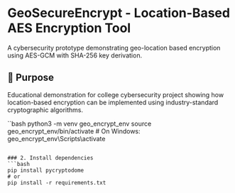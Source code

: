# GeoSecureEncrypt - Location-Based AES Encryption Tool

A cybersecurity prototype demonstrating geo-location based encryption using AES-GCM with SHA-256 key derivation.

## 🎯 Purpose
Educational demonstration for college cybersecurity project showing how location-based encryption can be implemented using industry-standard cryptographic algorithms.

``bash
python3 -m venv geo_encrypt_env
source geo_encrypt_env/bin/activate  # On Windows: geo_encrypt_env\Scripts\activate
```

### 2. Install dependencies
```bash
pip install pycryptodome
# or
pip install -r requirements.txt
```
